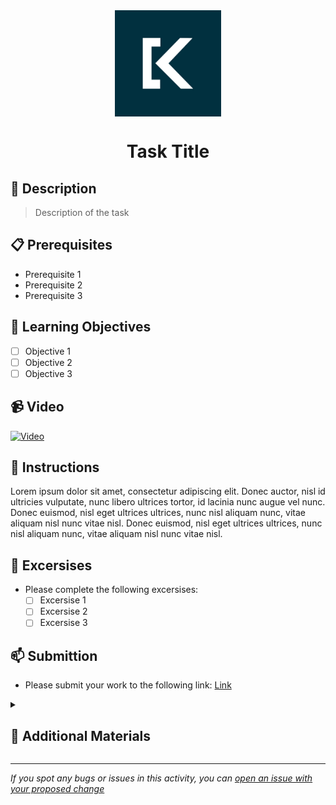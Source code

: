 <div align="center">
    <img src="logo.png" alt="Logo" width="170" height="170" align="center">
    <h1 align="center">Task Title</h3>
</div>

## 📝 Description
> Description of the task

## 📋 Prerequisites
- Prerequisite 1
- Prerequisite 2
- Prerequisite 3

## 🎯 Learning Objectives
- [ ] Objective 1
- [ ] Objective 2
- [ ] Objective 3

## 📹 Video
[![Video](https://img.youtube.com/vi/VIDEO_ID/0.jpg)][def]

## 🔧 Instructions
Lorem ipsum dolor sit amet, consectetur adipiscing elit. Donec auctor, nisl id ultricies vulputate, nunc libero ultrices tortor, id lacinia nunc augue vel nunc. Donec euismod, nisl eget ultrices ultrices, nunc nisl aliquam nunc, vitae aliquam nisl nunc vitae nisl. Donec euismod, nisl eget ultrices ultrices, nunc nisl aliquam nunc, vitae aliquam nisl nunc vitae nisl.

## 🚀 Excersises
- Please complete the following excersises:
    - [ ] Excersise 1
    - [ ] Excersise 2
    - [ ] Excersise 3

## 📫 Submittion
- Please submit your work to the following link: [Link](https://www.google.com)

<details>
<summary><h2>📌 Additional Materials</h2></summary>
<!-- create a thin horizontal line -->
<hr style="height:1px;border-width:0;color:gray;background-color:dark">
<i>
These are all optional, but if you're interested in exploring this topic further, here are some resources to help you. Any exploration here should be done outside program time.
</i>

<br>
<ul>
    <li><a href="https://www.google.com">Link 1</a></li>
    <li><a href="https://www.google.com">Link 2</a></li>
    <li><a href="https://www.google.com">Link 3</a></li>
</ul>
</details>

------

_If you spot any bugs or issues in this activity, you can [open an issue with your proposed change](google.com)_

[def]: https://www.youtube.com/watch?v=VIDEO_ID
